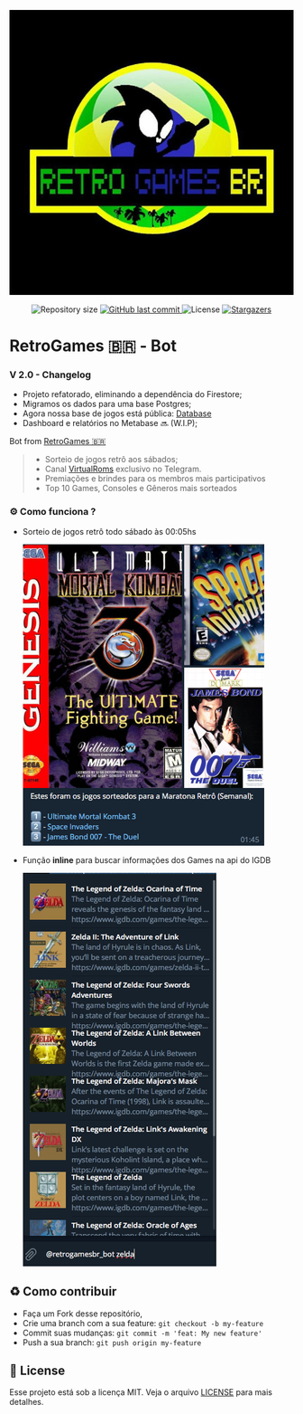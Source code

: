 <p align="center"><img src=".readme/assets/logo.jpg"></p>

<p align="center">
  <img alt="Repository size" src="https://img.shields.io/github/repo-size/BertBR/RetroGamesBot?color=39d45f">
  <a href="https://github.com/BertBR/RetroGamesBot/commits/master">
    <img alt="GitHub last commit" src="https://img.shields.io/github/last-commit/BertBR/RetroGamesBot?color=39d45f">
  </a> 
  <img alt="License" src="https://img.shields.io/badge/license-MIT-39d45f">
  <a href="https://github.com/BertBR/RetroGamesBot/stargazers">
    <img alt="Stargazers" src="https://img.shields.io/github/stars/BertBR/RetroGamesBot?color=39d45f&logo=github">
  </a>
</p>

# RetroGames 🇧🇷 - Bot

### V 2.0 - Changelog
- Projeto refatorado, eliminando a dependência do Firestore;
- Migramos os dados para uma base Postgres;
- Agora nossa base de jogos está pública: [Database](https://github.com/BertBR/RetroGamesBot/blob/master/src/migration/games_postgres.sql)
- Dashboard e relatórios no Metabase :soon: (W.I.P);

Bot from [RetroGames 🇧🇷](http://t.me/retrogamesbr)

> - Sorteio de jogos retrô aos sábados;
> - Canal [VirtualRoms](https://t.me/s/virtualroms/3523) exclusivo no Telegram.
> - Premiações e brindes para os membros mais participativos
> - Top 10 Games, Consoles e Gêneros mais sorteados

### :gear: Como funciona ?

- Sorteio de jogos retrô todo sábado às 00:05hs

  ![](.readme/assets/ss01.png)

- Função **inline** para buscar informações dos Games na api do IGDB

  ![](.readme/assets/ss02.png)

<a id="como-contribuir"></a>

## :recycle: Como contribuir

- Faça um Fork desse repositório,
- Crie uma branch com a sua feature: `git checkout -b my-feature`
- Commit suas mudanças: `git commit -m 'feat: My new feature'`
- Push a sua branch: `git push origin my-feature`

## :memo: License

Esse projeto está sob a licença MIT. Veja o arquivo [LICENSE](LICENSE) para mais detalhes.
